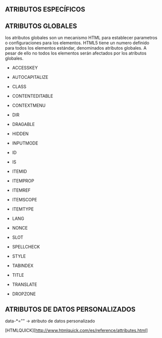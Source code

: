 ## ATRIBUTOS ESPECÍFICOS

## ATRIBUTOS GLOBALES

los atributos globales son un mecanismo HTML para establecer parametros o configuraciones para los elementos. 
HTML5 tiene un numero definido para todos los elementos estándar, denominados atributos globales. A pesar de ello no todos los elementos serán afectados por los atributos globales.

* ACCESSKEY

* AUTOCAPITALIZE

* CLASS

* CONTENTEDITABLE

* CONTEXTMENU

* DIR

* DRAGABLE

* HIDDEN

* INPUTMODE

* ID

* IS

* ITEMID

* ITEMPROP

* ITEMREF

* ITEMSCOPE

* ITEMTYPE

* LANG

* NONCE

* SLOT

* SPELLCHECK

* STYLE

* TABINDEX

* TITLE

* TRANSLATE

* DROPZONE

## ATRIBUTOS DE DATOS PERSONALIZADOS

 data-*="" -> atributo de datos personalizado



[HTMLQUICK][http://www.htmlquick.com/es/reference/attributes.html]





